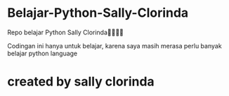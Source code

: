 # Belajar-Python-Sally-Clorinda
Repo belajar Python Sally Clorinda🐻‍❄️🐼🐻

Codingan ini hanya untuk belajar, karena saya masih merasa perlu banyak belajar python language
# created by sally clorinda
       